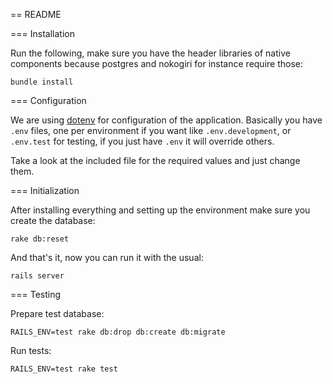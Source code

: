 == README

=== Installation

Run the following, make sure you have the header libraries of native components because postgres and nokogiri for instance require those:

`bundle install`

=== Configuration

We are using [dotenv](https://github.com/bkeepers/dotenv) for configuration of the application. Basically you have `.env` files, one per environment if you want like `.env.development`, or `.env.test` for testing, if you just have `.env` it will override others.

Take a look at the included file for the required values and just change them.

=== Initialization

After installing everything and setting up the environment make sure you create the database:

`rake db:reset`

And that's it, now you can run it with the usual:

`rails server`

=== Testing

Prepare test database:

`RAILS_ENV=test rake db:drop db:create db:migrate`

Run tests:

`RAILS_ENV=test rake test`
